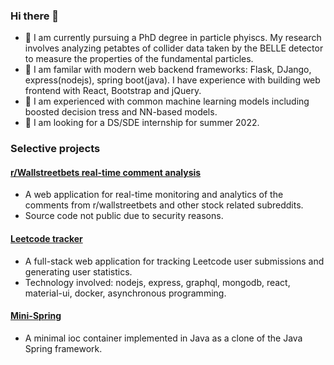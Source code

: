 ### Hi there 👋

<!--
**ch2ohch2oh/ch2ohch2oh** is a ✨ _special_ ✨ repository because its `README.md` (this file) appears on your GitHub profile.

Here are some ideas to get you started:

- 🔭 I’m currently working on ...
- 🌱 I’m currently learning ...
- 👯 I’m looking to collaborate on ...
- 🤔 I’m looking for help with ...
- 💬 Ask me about ...
- 📫 How to reach me: ...
- 😄 Pronouns: ...
- ⚡ Fun fact: ...
-->

- 🔭 I am currently pursuing a PhD degree in particle phyiscs.
  My research involves analyzing petabtes of collider data 
  taken by the BELLE detector to measure the properties of the 
  fundamental particles. 
- 🌱 I am familar with modern web backend frameworks: Flask, DJango,
  express(nodejs), spring boot(java). I have experience with building
  web frontend with React, Bootstrap and jQuery.
- 👯 I am experienced with common machine learning models including 
  boosted decision tress and NN-based models.
- 🤔 I am looking for a DS/SDE internship for summer 2022.

### Selective projects

#### [r/Wallstreetbets real-time comment analysis](https://github.com/ch2ohch2oh/wallst_telemetry_public)
- A web application for real-time monitoring and analytics of 
  the comments from r/wallstreetbets and other stock related subreddits.
- Source code not public due to security reasons.

#### [Leetcode tracker](https://github.com/ch2ohch2oh/leettracker)
- A full-stack web application for tracking Leetcode user submissions
  and generating user statistics. 
- Technology involved: nodejs, express, graphql, mongodb, react, material-ui, docker, asynchronous programming.

#### [Mini-Spring](https://github.com/ch2ohch2oh/mini-spring)
- A minimal ioc container implemented in Java as a clone 
  of the Java Spring framework.
